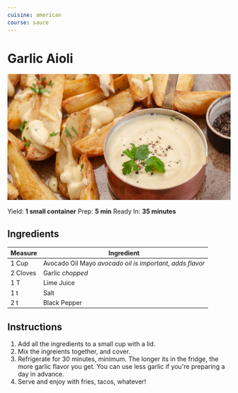 ```yaml
---
cuisine: american
course: sauce
---
```


# Garlic Aioli

![Photo](../_images/garlic-aioli.jpg)

Yield: **1 small container**
Prep: **5 min**
Ready In: **35 minutes**

## Ingredients

Measure|Ingredient
---|---
1 Cup|Avocado Oil Mayo *avocado oil is important, adds flavor*
2 Cloves|Garlic *chopped*
1 T|Lime Juice
1 t|Salt
2 t|Black Pepper

## Instructions

1. Add all the ingredients to a small cup with a lid.
2. Mix the ingreients together, and cover.
3. Refrigerate for 30 minutes, minimum. The longer its in the fridge, the more garlic flavor you get. You can use less garlic if you're preparing a day in advance.
4. Serve and enjoy with fries, tacos, whatever!